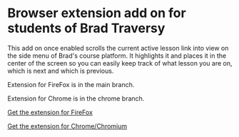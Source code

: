 # Browser extension add on for students of Brad Traversy

This add on once enabled scrolls the current active lesson link into view on the
side menu of Brad's course platform.
It highlights it and places it in the center of the screen so you can easily
keep track of what lesson you are on, which is next and which is previous.

Extension for FireFox is in the main branch.

Extension for Chrome is in the chrome branch.

[Get the extension for FireFox](https://addons.mozilla.org/en-US/firefox/addon/traversy-media-scroll-active-l/)

[Get the extension for Chrome/Chromium](https://chrome.google.com/webstore/detail/nmddkphngjlkifpobgpcbfbmfmfpimam)
